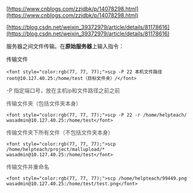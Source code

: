 [https://www.cnblogs.com/zzjdbk/p/14078298.html](https://www.cnblogs.com/zzjdbk/p/14078298.html)

[https://blog.csdn.net/weixin_39372979/article/details/81178616](https://blog.csdn.net/weixin_39372979/article/details/81178616)

服务器之间文件传输。在**原始服务器**上输入指令：

传输文件

`<font style="color:rgb(77, 77, 77);">scp -P 22 本机文件路径 root@10.127.40.25:/home/test（目标文件夹）/</font>`

<font style="color:rgb(77, 77, 77);">-P 指定端口号，放在主机ip和文件路径之前之前</font>

<font style="color:rgb(77, 77, 77);">传输文件夹（包括文件夹本身）</font>

`<font style="color:rgb(77, 77, 77);">scp -P 22 -r /home/helpteach/ wasadmin@10.127.40.25:/home/test</font>`

<font style="color:rgb(77, 77, 77);">传输文件夹下所有文件（不包括文件夹本身）</font>

`<font style="color:rgb(77, 77, 77);">scp /home/helpteach/project/mallupload/* wasadmin@10.127.40.25:/home/test</font>`

<font style="color:rgb(77, 77, 77);">传输文件并重命名</font>

`<font style="color:rgb(77, 77, 77);">scp /home/helpteach/99449.png wasadmin@10.127.40.25:/home/test/test.png</font>`

